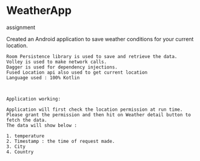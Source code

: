 # WeatherApp
assignment


Created an Android application to save weather conditions for your current location.

    
    Room Persistence library is used to save and retrieve the data.
    Volley is used to make network calls.
    Dagger is used for dependency injections.
    Fused Location api also used to get current location
    Language used : 100% Kotlin
    
    
    
    Application working:
    
    Application will first check the location permission at run time.
    Please grant the permission and then hit on Weather detail button to fetch the data.
    The data will show below :
    
    1. temperature
    2. Timestamp : the time of request made.
    3. City 
    4. Country
